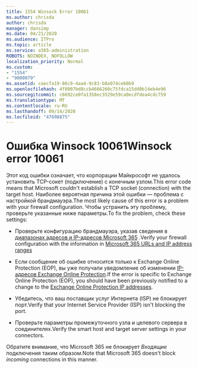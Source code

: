 ```yaml
---
title: 1554 Winsock Error 10061
ms.author: chrisda
author: chrisda
manager: dansimp
ms.date: 04/21/2020
ms.audience: ITPro
ms.topic: article
ms.service: o365-administration
ROBOTS: NOINDEX, NOFOLLOW
localization_priority: Normal
ms.custom:
- "1554"
- "9000079"
ms.assetid: caecfa19-86c9-4aa4-9c83-b8a974ce60b9
ms.openlocfilehash: 4f8007bd8ccb4666260c75fdca15dd0b14eb4e96
ms.sourcegitcommit: c6692ce0fa1358ec3529e59ca0ecdfdea4cdc759
ms.translationtype: MT
ms.contentlocale: ru-RU
ms.lasthandoff: 09/14/2020
ms.locfileid: "47698875"
---
```

# <a name="winsock-error-10061"></a><span data-ttu-id="46d6d-102">Ошибка Winsock 10061</span><span class="sxs-lookup"><span data-stu-id="46d6d-102">Winsock error 10061</span></span>

<span data-ttu-id="46d6d-103">Этот код ошибки означает, что корпорации Майкрософт не удалось установить TCP-сокет (подключение) с конечным узлом.</span><span class="sxs-lookup"><span data-stu-id="46d6d-103">This error code means that Microsoft couldn't establish a TCP socket (connection) with the target host.</span></span> <span data-ttu-id="46d6d-104">Наиболее вероятная причина этой ошибки — проблема с настройкой брандмауэра.</span><span class="sxs-lookup"><span data-stu-id="46d6d-104">The most likely cause of this error is a problem with your firewall configuration.</span></span> <span data-ttu-id="46d6d-105">Чтобы устранить эту проблему, проверьте указанные ниже параметры.</span><span class="sxs-lookup"><span data-stu-id="46d6d-105">To fix the problem, check these settings:</span></span>

- <span data-ttu-id="46d6d-106">Проверьте конфигурацию брандмауэра, указав сведения в [диапазонах адресов и IP-адресов Microsoft 365](https://docs.microsoft.com/office365/enterprise/urls-and-ip-address-ranges) .</span><span class="sxs-lookup"><span data-stu-id="46d6d-106">Verify your firewall configuration with the information in [Microsoft 365 URLs and IP address ranges](https://docs.microsoft.com/office365/enterprise/urls-and-ip-address-ranges)</span></span>

- <span data-ttu-id="46d6d-107">Если сообщение об ошибке относится только к Exchange Online Protection (EOP), вы уже получали уведомление об изменении [IP-адресов Exchange Online Protection](https://docs.microsoft.com/office365/SecurityCompliance/eop/exchange-online-protection-ip-addresses).</span><span class="sxs-lookup"><span data-stu-id="46d6d-107">If the error is specific to Exchange Online Protection (EOP), you should have been previously notified to a change to the [Exchange Online Protection IP addresses](https://docs.microsoft.com/office365/SecurityCompliance/eop/exchange-online-protection-ip-addresses).</span></span>

- <span data-ttu-id="46d6d-108">Убедитесь, что ваш поставщик услуг Интернета (ISP) не блокирует порт.</span><span class="sxs-lookup"><span data-stu-id="46d6d-108">Verify that your Internet Service Provider (ISP) isn't blocking the port.</span></span>

- <span data-ttu-id="46d6d-109">Проверьте параметры промежуточного узла и целевого сервера в соединителях.</span><span class="sxs-lookup"><span data-stu-id="46d6d-109">Verify the smart host and target server settings in your connectors.</span></span>

<span data-ttu-id="46d6d-110">Обратите внимание, что Microsoft 365 не блокирует *Входящие* подключения таким образом.</span><span class="sxs-lookup"><span data-stu-id="46d6d-110">Note that Microsoft 365 doesn't block *incoming* connections in this manner.</span></span>
